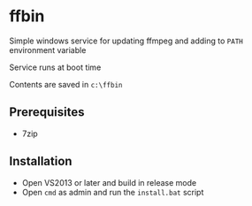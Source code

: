 # ffbin
Simple windows service for updating ffmpeg and adding to ```PATH``` environment variable

Service runs at boot time

Contents are saved in ```c:\ffbin```


## Prerequisites
 * 7zip


## Installation
 * Open VS2013 or later and build in release mode
 * Open ```cmd``` as admin and run the ```install.bat``` script
